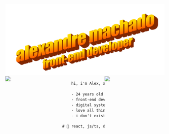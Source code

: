 <img src="wordart.png" alt="Imagem de apresentação do Alexandre Machado - Desenvolvedor front-end" width="1200">

<img src="https://media4.giphy.com/media/3o6fJ5z2bgCLBshZUA/giphy.gif?cid=ecf05e47a7egtppt2wmudbnlehnl9id7zakwbn53jg2w246r&rid=giphy.gif" align="left" width="180"/>

<img src="https://i.pinimg.com/originals/8f/f4/f3/8ff4f30b9e621b8879cf6eb0f6f4d519.gif" align="right" width="190"/>

```diff
    hi, i'm Alex, a front-end developer from Brazil.

    - 24 years old
    - front-end developer @ Agenda Edu
    - digital systems & media degree @ UFC
    - love all things pixel & retro
    - i don't exist outside internet

# 📖 react, js/ts, design patterns, tests

```
